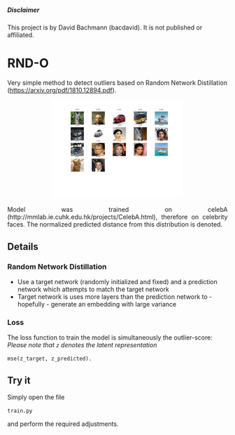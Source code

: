 ##### Disclaimer
This project is by David Bachmann (bacdavid). It is not published or affiliated.

# RND-O

Very simple method to detect outliers based on Random Network Distillation (https://arxiv.org/pdf/1810.12894.pdf). 

<div align="center">
<img src="img/distances.jpg" width="300"/>
<p align="justify">Model was trained on celebA (http://mmlab.ie.cuhk.edu.hk/projects/CelebA.html), therefore on celebrity faces. The normalized predicted distance from this distribution is denoted. </p>
</div>

## Details

### Random Network Distillation

- Use a target network (randomly initialized and fixed) and a prediction network which attempts to match the target network
- Target network is uses more layers than the prediction network to - hopefully - generate an embedding with large variance

### Loss

The loss function to train the model is simultaneously the outlier-score:
*Please note that `z` denotes the latent representation*
```
mse(z_target, z_predicted).
```

## Try it

Simply open the file 
```
train.py
```
and perform the required adjustments.
